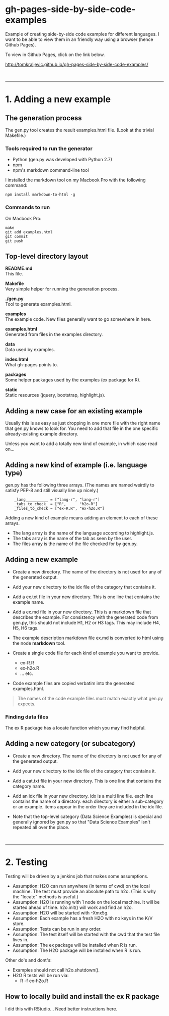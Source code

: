 # gh-pages-side-by-side-code-examples

Example of creating side-by-side code examples for different languages.  I want to be able to view them in an friendly way using a browser (hence Github Pages).

To view in Github Pages, click on the link below.

<http://tomkraljevic.github.io/gh-pages-side-by-side-code-examples/>

<br>
<hr>

# 1.  Adding a new example

## The generation process

The gen.py tool creates the result examples.html file.
(Look at the trivial Makefile.)

### Tools required to run the generator

* Python (gen.py was developed with Python 2.7)
* npm
* npm's markdown command-line tool

I installed the markdown tool on my Macbook Pro with the following command:

```
npm install markdown-to-html -g
```


### Commands to run

On Macbook Pro:

```
make
git add examples.html
git commit
git push
```

## Top-level directory layout

**README.md**   
This file.

**Makefile**   
Very simple helper for running the generation process.

**./gen.py**  
Tool to generate examples.html.

**examples**  
The example code.  New files generally want to go somewhere in here.

**examples.html**   
Generated from files in the examples directory.

**data**   
Data used by examples.

**index.html**   
What gh-pages points to.

**packages**   
Some helper packages used by the examples (ex package for R).

**static**   
Static resources (jquery, bootstrap, highlight.js).


## Adding a new case for an existing example

Usually this is as easy as just dropping in one more file with the right name that gen.py knows to look for.  You need to add that file in the one specific already-existing example directory.

Unless you want to add a totally new kind of example, in which case read on...


## Adding a new kind of example (i.e. language type)

gen.py has the following three arrays.  (The names are named weirdly to satisfy PEP-8 and still visually line up nicely.)

```
    _lang__________ = ["lang-r", "lang-r"]
    _tabs_to_check_ = ["R",      "h2o-R"]
    _files_to_check = ["ex-R.R", "ex-h2o.R"]
```

Adding a new kind of example means adding an element to each of these arrays.

* The lang array is the name of the language according to highlight.js.
* The tabs array is the name of the tab as seen by the user.
* The files array is the name of the file checked for by gen.py.


## Adding a new example

* Create a new directory.  The name of the directory is not used for any of the generated output.

* Add your new directory to the idx file of the category that contains it.

* Add a ex.txt file in your new directory.  This is one line that contains the example name.

* Add a ex.md file in your new directory.  This is a markdown file that describes the example.  For consistency with the generated code from gen.py, this should not include H1, H2 or H3 tags.  This may include H4, H5, H6 tags.

* The example description markdown file ex.md is converted to html using the node **markdown** tool.

* Create a single code file for each kind of example you want to provide.
  * ex-R.R
  * ex-h2o.R
  * ... etc.

* Code example files are copied verbatim into the generated examples.html.

> The names of the code example files must match exactly what gen.py expects.

### Finding data files

The ex R package has a locate function which you may find helpful.


## Adding a new category (or subcategory)

* Create a new directory.  The name of the directory is not used for any of the generated output.

* Add your new directory to the idx file of the category that contains it.

* Add a cat.txt file in your new directory.  This is one line that contains the category name.

* Add an idx file in your new directory.  idx is a multi line file.  each line contains the name of a directory.  each directory is either a sub-category or an example.  items appear in the order they are included in the idx file.

* Note that the top-level category (Data Science Examples) is special and generally ignored by gen.py so that "Data Science Examples" isn't repeated all over the place.


<br>
<hr>

# 2. Testing

Testing will be driven by a jenkins job that makes some assumptions.

* Assumption:  H2O can run anywhere (in terms of cwd) on the local machine.  The test must provide an absolute path to h2o.  (This is why the "locate" methods is useful.)
* Assumption:  H2O is running with 1 node on the local machine.  It will be started ahead of time.  h2o.init() will work and find an h2o.
* Assumption:  H2O will be started with -Xmx5g.
* Assumption:  Each example has a fresh H2O with no keys in the K/V store.
* Assumption:  Tests can be run in any order.
* Assumption:  The test itself will be started with the cwd that the test file lives in.
* Assumption:  The ex package will be installed when R is run.
* Assumption:  The H2O package will be installed when R is run.

Other do's and dont's:

* Examples should not call h2o.shutdown().
* H2O R tests will be run via:
  *  R -f ex-h2o.R

## How to locally build and install the ex R package

I did this with RStudio...  Need better instructions here.
